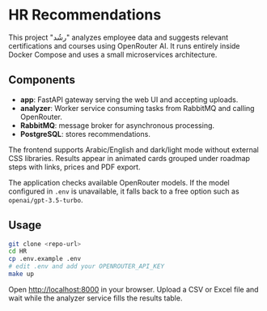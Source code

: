 # HR Recommendations

This project "رشُد" analyzes employee data and suggests relevant certifications and courses using OpenRouter AI. It runs entirely inside Docker Compose and uses a small microservices architecture.

## Components
- **app**: FastAPI gateway serving the web UI and accepting uploads.
- **analyzer**: Worker service consuming tasks from RabbitMQ and calling OpenRouter.
- **RabbitMQ**: message broker for asynchronous processing.
- **PostgreSQL**: stores recommendations.

The frontend supports Arabic/English and dark/light mode without external CSS libraries. Results appear in animated cards grouped under roadmap steps with links, prices and PDF export.

The application checks available OpenRouter models. If the model configured in `.env` is unavailable, it falls back to a free option such as `openai/gpt-3.5-turbo`.

## Usage
```bash
git clone <repo-url>
cd HR
cp .env.example .env
# edit .env and add your OPENROUTER_API_KEY
make up
```
Open <http://localhost:8000> in your browser. Upload a CSV or Excel file and wait while the analyzer service fills the results table.
